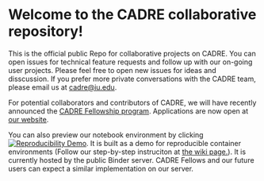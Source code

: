 # Welcome to the CADRE collaborative repository!
This is the official public Repo for collaborative projects on CADRE. You can open issues for technical feature requests and follow up with our on-going user projects. Please feel free to open new issues for ideas and disscussion. If you prefer more private conversations with the CADRE team, please email us at cadre@iu.edu.

For potential collaborators and contributors of CADRE, we will have recently announced the [CADRE Fellowship program](https://iuni.iu.edu/resources/cadre/fellowship-program). Applications are now open at [our website](https://iuni.iu.edu/resources/cadre/fellowship-proposal-form).

You can also preview our notebook environment by clicking [![Reproducibility Demo](https:t//mybinder.org/badge_logo.svg)](https://mybinder.org/v2/gh/iuni-cadre/ReproducibilityDemo.gi/6eb89260dce84852623bc456311f409907235feb?urlpath=lab). It is built as a demo for reproducible container environments (Follow our step-by-step instruciton at [the wiki page.](https://github.com/iuni-cadre/ReproducibilityDemo/wiki/A-demo-of-reproducibility)). It is currently hosted by the public Binder server. CADRE Fellows and our future users can expect a similar implementation on our server.
